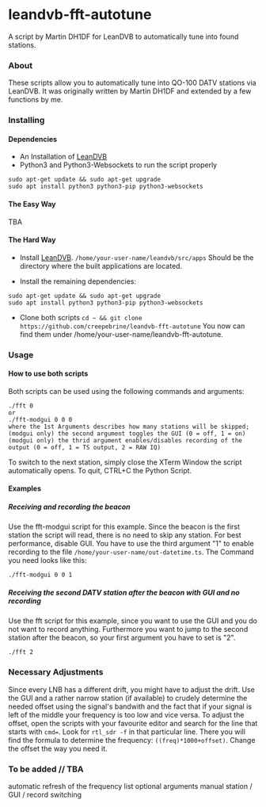 # leandvb-fft-autotune
A script by Martin DH1DF for LeanDVB to automatically tune into found stations.


### About
These scripts allow you to automatically tune into QO-100 DATV stations via LeanDVB. It was originally written by Martin DH1DF and extended by a few functions by me.


### Installing
#### Dependencies
- An Installation of [LeanDVB](http://www.pabr.org/radio/leandvb/leandvb.en.html)
- Python3 and Python3-Websockets to run the script properly
```
sudo apt-get update && sudo apt-get upgrade
sudo apt install python3 python3-pip python3-websockets
```


#### The Easy Way
TBA


#### The Hard Way
- Install [LeanDVB](http://www.pabr.org/radio/leandvb/leandvb.en.html). ```/home/your-user-name/leandvb/src/apps``` Should be the directory where the built applications are located.

- Install the remaining dependencies:
```
sudo apt-get update && sudo apt-get upgrade
sudo apt install python3 python3-pip python3-websockets
```

- Clone both scripts 
```cd ~ && git clone https://github.com/creepebrine/leandvb-fft-autotune```
You now can find them under /home/your-user-name/leandvb-fft-autotune.


### Usage

#### How to use both scripts
Both scripts can be used using the following commands and arguments:
```
./fft 0
or
./fft-modgui 0 0 0
where the 1st Arguments describes how many stations will be skipped;
(modgui only) the second argument toggles the GUI (0 = off, 1 = on)
(modgui only) the thrid argument enables/disables recording of the output (0 = off, 1 = TS output, 2 = RAW IQ)
```

To switch to the next station, simply close the XTerm Window the script automatically opens. To quit, CTRL+C the Python Script.


#### Examples

##### Receiving and recording the beacon
Use the fft-modgui script for this example. Since the beacon is the first station the script will read, there is no need to skip any station. For best performance, disable GUI. You have to use the third argument "1" to enable recording to the file ```/home/your-user-name/out-datetime.ts```. The Command you need looks like this:
```
./fft-modgui 0 0 1
```

##### Receiving the second DATV station after the beacon with GUI and no recording
Use the fft script for this example, since you want to use the GUI and you do not want to record anything. Furthermore you want to jump to the second station after the beacon, so your first argument you have to set is "2".
```
./fft 2
```


### Necessary Adjustments
Since every LNB has a different drift, you might have to adjust the drift. Use the GUI and a rather narrow station (if available) to crudely determine the needed offset using the signal's bandwith and the fact that if your signal is left of the middle your frequency is too low and vice versa. To adjust the offset, open the scripts with your favourite editor and search for the line that starts with ```cmd=```. Look for ```rtl_sdr -f``` in that particular line. There you will find the formula to determine the frequency: ```((freq)*1000+offset)```. Change the offset the way you need it.


### To be added // TBA
automatic refresh of the frequency list
optional arguments
manual station / GUI / record switching
